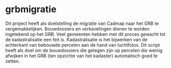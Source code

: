 # grbmigratie
Dit project heeft als doelstelling de migratie van  Cadmap naar het GRB te vergemakkelijken.
Bouwdossiers en verkavelingen dienen te worden ingetekend op het GRB.
Veel gemeenten hebben met dit proces gewacht tot de kadastralisatie een feit is.
Kadastralisatie is het bijwerken van de achterkant van bebouwde percelen aan de hand van luchtfotos.
Dit script heeft als doel om de bouwdossiers die gelegen zijn op percelen die weinig afwijken in het GRB (ten opzichte van het kadaster)
automatisch goed te zetten.

